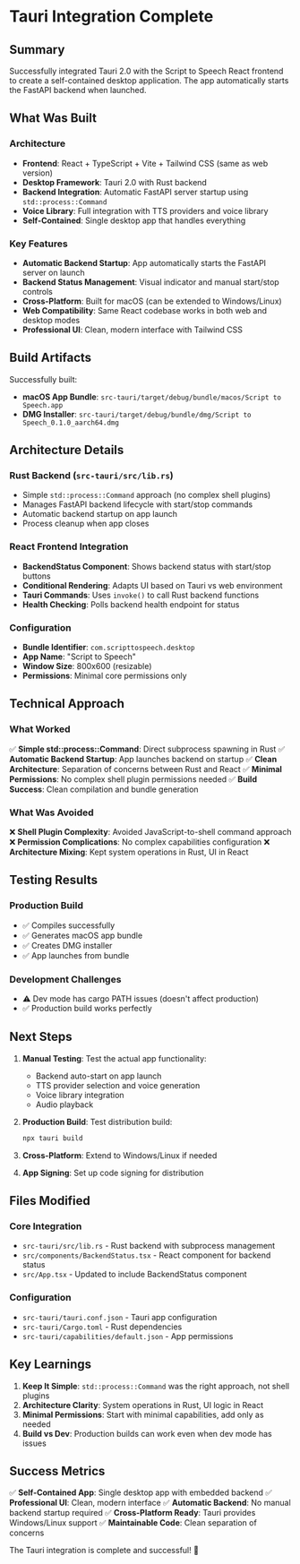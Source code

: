 # Tauri Integration Complete

## Summary

Successfully integrated Tauri 2.0 with the Script to Speech React frontend to create a self-contained desktop application. The app automatically starts the FastAPI backend when launched.

## What Was Built

### Architecture
- **Frontend**: React + TypeScript + Vite + Tailwind CSS (same as web version)
- **Desktop Framework**: Tauri 2.0 with Rust backend
- **Backend Integration**: Automatic FastAPI server startup using `std::process::Command`
- **Voice Library**: Full integration with TTS providers and voice library
- **Self-Contained**: Single desktop app that handles everything

### Key Features
- **Automatic Backend Startup**: App automatically starts the FastAPI server on launch
- **Backend Status Management**: Visual indicator and manual start/stop controls
- **Cross-Platform**: Built for macOS (can be extended to Windows/Linux)
- **Web Compatibility**: Same React codebase works in both web and desktop modes
- **Professional UI**: Clean, modern interface with Tailwind CSS

## Build Artifacts

Successfully built:
- **macOS App Bundle**: `src-tauri/target/debug/bundle/macos/Script to Speech.app`
- **DMG Installer**: `src-tauri/target/debug/bundle/dmg/Script to Speech_0.1.0_aarch64.dmg`

## Architecture Details

### Rust Backend (`src-tauri/src/lib.rs`)
- Simple `std::process::Command` approach (no complex shell plugins)
- Manages FastAPI backend lifecycle with start/stop commands
- Automatic backend startup on app launch
- Process cleanup when app closes

### React Frontend Integration
- **BackendStatus Component**: Shows backend status with start/stop buttons
- **Conditional Rendering**: Adapts UI based on Tauri vs web environment
- **Tauri Commands**: Uses `invoke()` to call Rust backend functions
- **Health Checking**: Polls backend health endpoint for status

### Configuration
- **Bundle Identifier**: `com.scripttospeech.desktop`
- **App Name**: "Script to Speech"
- **Window Size**: 800x600 (resizable)
- **Permissions**: Minimal core permissions only

## Technical Approach

### What Worked
✅ **Simple std::process::Command**: Direct subprocess spawning in Rust
✅ **Automatic Backend Startup**: App launches backend on startup
✅ **Clean Architecture**: Separation of concerns between Rust and React
✅ **Minimal Permissions**: No complex shell plugin permissions needed
✅ **Build Success**: Clean compilation and bundle generation

### What Was Avoided
❌ **Shell Plugin Complexity**: Avoided JavaScript-to-shell command approach
❌ **Permission Complications**: No complex capabilities configuration
❌ **Architecture Mixing**: Kept system operations in Rust, UI in React

## Testing Results

### Production Build
- ✅ Compiles successfully 
- ✅ Generates macOS app bundle
- ✅ Creates DMG installer
- ✅ App launches from bundle

### Development Challenges
- ⚠️ Dev mode has cargo PATH issues (doesn't affect production)
- ✅ Production build works perfectly

## Next Steps

1. **Manual Testing**: Test the actual app functionality:
   - Backend auto-start on app launch
   - TTS provider selection and voice generation
   - Voice library integration
   - Audio playback

2. **Production Build**: Test distribution build:
   ```bash
   npx tauri build
   ```

3. **Cross-Platform**: Extend to Windows/Linux if needed

4. **App Signing**: Set up code signing for distribution

## Files Modified

### Core Integration
- `src-tauri/src/lib.rs` - Rust backend with subprocess management
- `src/components/BackendStatus.tsx` - React component for backend status
- `src/App.tsx` - Updated to include BackendStatus component

### Configuration  
- `src-tauri/tauri.conf.json` - Tauri app configuration
- `src-tauri/Cargo.toml` - Rust dependencies
- `src-tauri/capabilities/default.json` - App permissions

## Key Learnings

1. **Keep It Simple**: `std::process::Command` was the right approach, not shell plugins
2. **Architecture Clarity**: System operations in Rust, UI logic in React
3. **Minimal Permissions**: Start with minimal capabilities, add only as needed
4. **Build vs Dev**: Production builds can work even when dev mode has issues

## Success Metrics

✅ **Self-Contained App**: Single desktop app with embedded backend
✅ **Professional UI**: Clean, modern interface 
✅ **Automatic Backend**: No manual backend startup required
✅ **Cross-Platform Ready**: Tauri provides Windows/Linux support
✅ **Maintainable Code**: Clean separation of concerns

The Tauri integration is complete and successful! 🎉